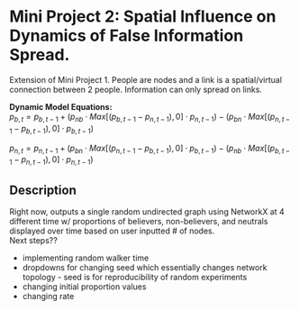 # Mini Project 2: Spatial Influence on Dynamics of False Information Spread. 
Extension of Mini Project 1. People are nodes and a link is a spatial/virtual connection between 2 people. 
Information can only spread on links. 

**Dynamic Model Equations:** <br>
$p_{b, t} = p_{b, t-1} + (p_{nb} \cdot Max[(p_{b, t-1}-p_{n, t-1}), 0] \cdot p_{n, t-1}) - (p_{bn} \cdot Max[(p_{n, t-1}-p_{b, t-1}), 0] \cdot p_{b, t-1})$

$p_{n, t} = p_{n, t-1} + (p_{bn} \cdot Max[(p_{n, t-1}-p_{b, t-1}), 0] \cdot p_{b, t-1}) - (p_{nb} \cdot Max[(p_{b, t-1}-p_{n, t-1}), 0] \cdot p_{n, t-1})$ 

## Description

Right now, outputs a single random undirected graph using NetworkX at 4 different time w/ proportions of believers, non-believers, and neutrals displayed over time based on user inputted # of nodes. <br>
Next steps?? <br>
- implementing random walker time
- dropdowns for changing seed which essentially changes network topology - seed is for reproducibility of random experiments
- changing initial proportion values
- changing rate
